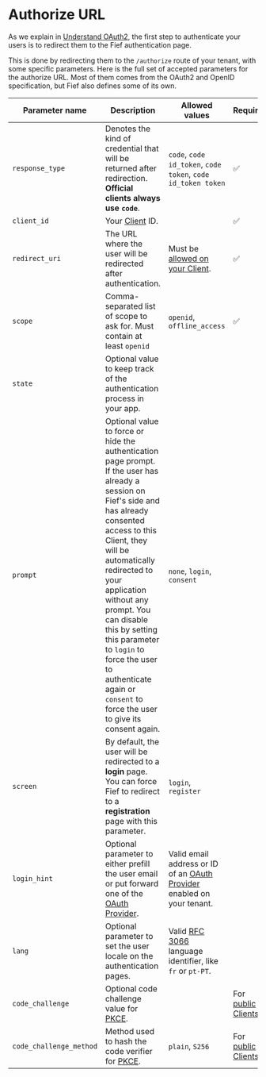 # Authorize URL

As we explain in [Understand OAuth2](../getting-started/oauth2.md), the first step to authenticate your users is to redirect them to the Fief authentication page.

This is done by redirecting them to the `/authorize` route of your tenant, with some specific parameters. Here is the full set of accepted parameters for the authorize URL. Most of them comes from the OAuth2 and OpenID specification, but Fief also defines some of its own.

| Parameter name          | Description                                                                                                                                                                                                                                                                                                                                                                                                 | Allowed values                                                                                             | Required                                                     |
| ----------------------- | ----------------------------------------------------------------------------------------------------------------------------------------------------------------------------------------------------------------------------------------------------------------------------------------------------------------------------------------------------------------------------------------------------------- | ---------------------------------------------------------------------------------------------------------- | ------------------------------------------------------------ |
| `response_type`         | Denotes the kind of credential that will be returned after redirection. **Official clients always use `code`**.                                                                                                                                                                                                                                                                                             | `code`, `code id_token`, `code token`, `code id_token token`                                               | ✅                                                           |
| `client_id`             | Your [Client](../configure/clients.md) ID.                                                                                                                                                                                                                                                                                                                                                                  |                                                                                                            | ✅                                                           |
| `redirect_uri`          | The URL where the user will be redirected after authentication.                                                                                                                                                                                                                                                                                                                                             | Must be [allowed on your Client](../configure/clients.md#redirect-uris).                                   | ✅                                                           |
| `scope`                 | Comma-separated list of scope to ask for. Must contain at least `openid`                                                                                                                                                                                                                                                                                                                                    | `openid`, `offline_access`                                                                                 | ✅                                                           |
| `state`                 | Optional value to keep track of the authentication process in your app.                                                                                                                                                                                                                                                                                                                                     |                                                                                                            |                                                              |
| `prompt`                | Optional value to force or hide the authentication page prompt. If the user has already a session on Fief's side and has already consented access to this Client, they will be automatically redirected to your application without any prompt. You can disable this by setting this parameter to `login` to force the user to authenticate again or `consent` to force the user to give its consent again. | `none`, `login`, `consent`                                                                                 |                                                              |
| `screen`                | By default, the user will be redirected to a **login** page. You can force Fief to redirect to a **registration** page with this parameter.                                                                                                                                                                                                                                                                 | `login`, `register`                                                                                        |                                                              |
| `login_hint`            | Optional parameter to either prefill the user email or put forward one of the [OAuth Provider](../configure/oauth-providers.md).                                                                                                                                                                                                                                                                           | Valid email address or ID of an [OAuth Provider](../configure/oauth-providers.md) enabled on your tenant. |                                                              |
| `lang`                  | Optional parameter to set the user locale on the authentication pages.                                                                                                                                                                                                                                                                                                                                      | Valid [RFC 3066](https://www.rfc-editor.org/rfc/rfc3066) language identifier, like `fr` or `pt-PT`.        |                                                              |
| `code_challenge`        | Optional code challenge value for [PKCE](./pkce.md).                                                                                                                                                                                                                                                                                                                                                        |                                                                                                            | For [public Clients](../configure/clients.md#public-clients) |
| `code_challenge_method` | Method used to hash the code verifier for [PKCE](./pkce.md).                                                                                                                                                                                                                                                                                                                                                | `plain`, `S256`                                                                                            | For [public Clients](../configure/clients.md#public-clients) |
